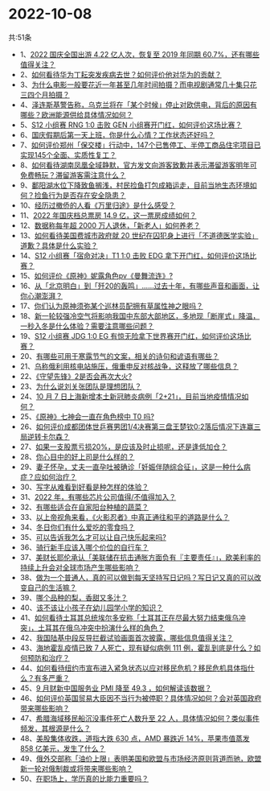 # 2022-10-08
共:51条
- 1、[2022 国庆全国出游 4.22 亿人次，恢复至 2019 年同期 60.7%，还有哪些值得关注？](https://www.zhihu.com/question/558122615)
- 2、[如何看待华为丁耘突发疾病去世？如何评价他对华为的贡献？](https://www.zhihu.com/question/558151315)
- 3、[为什么电影一般要花近一年甚至几年时间拍摄？而电视剧通常几十集只花三四个月拍摄？](https://www.zhihu.com/question/40679568)
- 4、[泽连斯基警告称，乌克兰将在「某个时候」停止对欧供电，背后的原因有哪些？欧洲能源供给具体情况如何？](https://www.zhihu.com/question/558100773)
- 5、[S12 小组赛 RNG 1:0 击败 GEN 小组赛开门红，如何评价这场比赛？](https://www.zhihu.com/question/558170691)
- 6、[国庆假期后第一天上班，你是什么心情？工作状态还好吗？](https://www.zhihu.com/question/558160044)
- 7、[如何评价郑州「保交楼」行动中，147个已售停工、半停工商品住宅项目已实现145个全面、实质性复工？](https://www.zhihu.com/question/558160107)
- 8、[如何看待湖南凤凰全域静默，官方发文向游客致歉并表示滞留游客明年可免费畅玩？滞留游客需注意什么？](https://www.zhihu.com/question/558085596)
- 9、[鄱阳湖水位下降致鱼搁浅，村民捡鱼打包成箱运走，目前当地生态环境如何？捡鱼行为是否存在安全隐患？](https://www.zhihu.com/question/558119661)
- 10、[经历过撤侨的人看《万里归途》是什么感受？](https://www.zhihu.com/question/557202695)
- 11、[2022 年国庆档总票房 14.9 亿，这一票房成绩如何？](https://www.zhihu.com/question/558151014)
- 12、[数据称每年超 2000 万人退休，「新老人」如何养老？](https://www.zhihu.com/question/558086357)
- 13、[如何看待美国费城市政府就 20 世纪在囚犯身上进行「不道德医学实验」道歉？具体是什么实验？](https://www.zhihu.com/question/558160892)
- 14、[S12 小组赛「宿命对决」T1 1:0 击败 EDG 拿下开门红，如何评价这场比赛？](https://www.zhihu.com/question/558164726)
- 15、[如何评价《原神》妮露角色pv《曼舞流连》?](https://www.zhihu.com/question/558124766)
- 16、[从「北京明白」到「歼20的轰鸣」……过去十年，有哪些声音和画面，让你心潮澎湃？](https://www.zhihu.com/question/557611532)
- 17、[你们认为原神须弥某个巡林员配拥有草属性神之眼吗？](https://www.zhihu.com/question/550923881)
- 18、[新一轮较强冷空气将影响我国中东部大部地区，多地现「断崖式」降温，一秒入冬是什么体验？需要注意哪些问题？](https://www.zhihu.com/question/558115301)
- 19、[S12 小组赛 JDG 1:0 EG 有惊无险拿下世界赛开门红，如何评价这场比赛？](https://www.zhihu.com/question/558162108)
- 20、[有哪些可用于寒露节气的文案，相关的诗句和谚语有哪些？](https://www.zhihu.com/question/414931657)
- 21、[乌称俄利用核电站施压，俄重申反对核战争，这释放了哪些信息？](https://www.zhihu.com/question/558077582)
- 22、[《守望先锋》2是否会再次大火?](https://www.zhihu.com/question/530046575)
- 23、[为什么说刘关张团队是理想团队？](https://www.zhihu.com/question/556882566)
- 24、[10 月 7 日上海新增本土新冠肺炎病例「2+21」，目前当地疫情情况如何？](https://www.zhihu.com/question/558160702)
- 25、[《原神》七神会一直在角色榜中 T0 吗?](https://www.zhihu.com/question/457501075)
- 26、[如何评价成都团体世乒赛男团1/4决赛第三盘王楚钦0:2落后情况下连赢三局逆转卡尔森？](https://www.zhihu.com/question/558137703)
- 27、[如果一支股票亏损20%，是应该及时止损呢，还是逢低加仓？](https://www.zhihu.com/question/558084804)
- 28、[你心目中的好上司是什么样的？](https://www.zhihu.com/question/523714788)
- 29、[妻子怀孕，丈夫一直孕吐被确诊「妊娠伴随综合征」，这是一种什么病症？应如何治疗？](https://www.zhihu.com/question/558003361)
- 30、[写字从难看到好看是种怎样的体验？](https://www.zhihu.com/question/34673804)
- 31、[2022 年，有哪些芯片公司值得/不值得加入？](https://www.zhihu.com/question/515185998)
- 32、[有哪些适合在自家阳台种植的蔬菜？](https://www.zhihu.com/question/527091213)
- 33、[以上帝视角来看，《火影忍者》中真正通往和平的道路是什么？](https://www.zhihu.com/question/558085193)
- 34、[冬日你们有什么爱吃的零食吗？](https://www.zhihu.com/question/433184010)
- 35、[可以告诉我怎么才可以让自己快乐起来吗?](https://www.zhihu.com/question/558141017)
- 36、[骑行新手应该入哪个价位的自行车？](https://www.zhihu.com/question/554629830)
- 37、[美财长耶伦承认「美联储在抗击通胀方面负有『主要责任』」，欧美利率的持续上升会对全球市场产生哪些影响？](https://www.zhihu.com/question/558078214)
- 38、[做为一个普通人，真的可以做到每天坚持写日记吗？写日记又真的可以改变自己的生活嘛？](https://www.zhihu.com/question/555526566)
- 39、[哪个品种的梨，香甜又多汁？](https://www.zhihu.com/question/553737610)
- 40、[该不该让小孩子在幼儿园学小学的知识？](https://www.zhihu.com/question/46464362)
- 41、[如何看待土耳其总统埃尔多安称「土耳其正在尽最大努力结束俄乌冲突」，土耳其在俄乌冲突中扮演什么样的角色？](https://www.zhihu.com/question/558160371)
- 42、[我国陆基中段反导拦截试验画面首次披露，哪些信息值得关注？](https://www.zhihu.com/question/558167624)
- 43、[海地霍乱疫情已致 7 人死亡，现有疑似病例 111 例，霍乱到底是什么？如何预防和治疗？](https://www.zhihu.com/question/558115930)
- 44、[如何看待纽约市宣布进入紧急状态以应对移民危机？移民危机具体指什么？有多严重？](https://www.zhihu.com/question/558161017)
- 45、[9 月财新中国服务业 PMI 降至 49.3  ，如何解读该数据？](https://www.zhihu.com/question/558172022)
- 46、[如何评价英国贸易大臣因不当行为被停职？具体情况如何？会对英国政府带来哪些影响？](https://www.zhihu.com/question/558160669)
- 47、[希腊海域移民船沉没事件死亡人数升至 22 人，具体情况如何？类似事件频发，其根源是什么？](https://www.zhihu.com/question/558083550)
- 48、[美股集体收跌，道指大跌 630 点，AMD 暴跌近 14%，苹果市值蒸发 858 亿美元，发生了什么？](https://www.zhihu.com/question/558163449)
- 49、[俄外交部称「油价上限」表明美国和欧盟与市场经济原则背道而驰，欧盟新一轮对俄制裁或将带来哪些影响？](https://www.zhihu.com/question/558075543)
- 50、[在职场上，学历真的比能力重要吗？](https://www.zhihu.com/question/557679660)